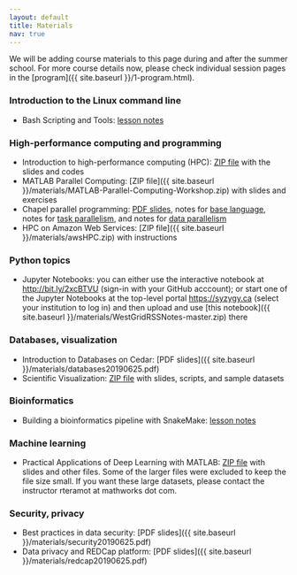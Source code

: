 ```yaml
---
layout: default
title: Materials
nav: true
---
```


We will be adding course materials to this page during and after the summer school. For more course
details now, please check individual session pages in the [program]({{ site.baseurl }}/1-program.html).

### Introduction to the Linux command line

- Bash Scripting and Tools: <a href="https://github.com/razoumov/publish/blob/master/bash.md" target="_blank">lesson notes</a>

### High-performance computing and programming

- Introduction to high-performance computing (HPC): [ZIP file](https://owncloud.westgrid.ca/index.php/s/VCD8Pogqmk7eS16/download) with the slides and codes
- MATLAB Parallel Computing: [ZIP file]({{ site.baseurl }}/materials/MATLAB-Parallel-Computing-Workshop.zip) with slides and exercises
- Chapel parallel programming: [PDF slides](https://github.com/razoumov/publish/raw/master/chapel.pdf), notes for <a href="https://github.com/razoumov/publish/blob/master/01-base.md" target="_blank">base language</a>, notes for <a href="https://github.com/razoumov/publish/blob/master/02-task-parallelism.md" target="_blank">task parallelism</a>, and notes for <a href="https://github.com/razoumov/publish/blob/master/03-domain-parallelism.md" target="_blank">data parallelism</a>
- HPC on Amazon Web Services: [ZIP file]({{ site.baseurl }}/materials/awsHPC.zip) with instructions

### Python topics

- Jupyter Notebooks: you can either use the interactive notebook at <a href="http://bit.ly/2xcBTVU"
  target="_blank">http://bit.ly/2xcBTVU</a> (sign-in with your GitHub acccount); or start one of the
  Jupyter Notebooks at the top-level portal <a href="https://syzygy.ca"
  target="_blank">https://syzygy.ca</a> (select your institution to log in) and then upload and use
  [this notebook]({{ site.baseurl }}/materials/WestGridRSSNotes-master.zip) there

### Databases, visualization

- Introduction to Databases on Cedar: [PDF slides]({{ site.baseurl }}/materials/databases20190625.pdf)
- Scientific Visualization: [ZIP file](https://owncloud.westgrid.ca/index.php/s/yG9xbsYLbLymvdZ/download)
  with slides, scripts, and sample datasets

### Bioinformatics

- Building a bioinformatics pipeline with SnakeMake: <a
  href="https://github.com/bmcconeghy/bioinformatics_pipeline_with_snakemake_2019-06-27"
  target="_blank">lesson notes</a>

### Machine learning

- Practical Applications of Deep Learning with MATLAB:
  [ZIP file](https://owncloud.westgrid.ca/index.php/s/JUrvwg6bABk1Fyu/download) with slides and other
  files. Some of the larger files were excluded to keep the file size small. If you want these large
  datasets, please contact the instructor rteramot at mathworks dot com.

### Security, privacy

- Best practices in data security: [PDF slides]({{ site.baseurl }}/materials/security20190625.pdf)
- Data privacy and REDCap platform: [PDF slides]({{ site.baseurl }}/materials/redcap20190625.pdf)
